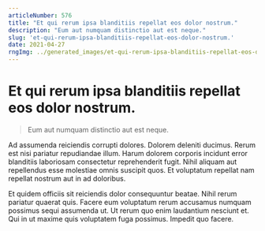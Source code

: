 ```yaml
---
articleNumber: 576
title: "Et qui rerum ipsa blanditiis repellat eos dolor nostrum."
description: "Eum aut numquam distinctio aut est neque."
slug: 'et-qui-rerum-ipsa-blanditiis-repellat-eos-dolor-nostrum.'
date: 2021-04-27
rngImg: ../generated_images/et-qui-rerum-ipsa-blanditiis-repellat-eos-dolor-nostrum..jpg
---
```


# Et qui rerum ipsa blanditiis repellat eos dolor nostrum.

> Eum aut numquam distinctio aut est neque.

Ad assumenda reiciendis corrupti dolores. Dolorem deleniti ducimus. Rerum est nisi pariatur repudiandae illum. Harum dolorem corporis incidunt error blanditiis laboriosam consectetur reprehenderit fugit. Nihil aliquam aut repellendus esse molestiae omnis suscipit quos. Et voluptatum repellat nam repellat nostrum aut in ad doloribus.
 Et quidem officiis sit reiciendis dolor consequuntur beatae. Nihil rerum pariatur quaerat quis. Facere eum voluptatum rerum accusamus numquam possimus sequi assumenda ut. Ut rerum quo enim laudantium nesciunt et. Qui in ut maxime quis voluptatem fuga possimus. Impedit quo facere.
